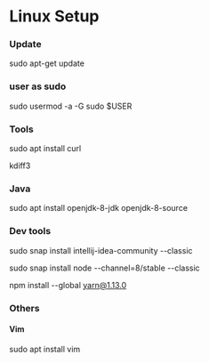 # Linux Setup

### Update
sudo apt-get update

### user as sudo
sudo usermod -a -G sudo $USER

### Tools
sudo apt install curl

kdiff3

### Java
sudo apt install openjdk-8-jdk openjdk-8-source

### Dev tools
sudo snap install intellij-idea-community --classic

sudo snap install node --channel=8/stable --classic

npm install --global yarn@1.13.0

### Others

#### Vim
sudo apt install vim
